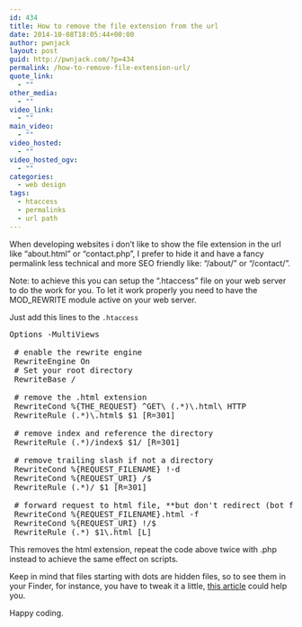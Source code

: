 ```yaml
---
id: 434
title: How to remove the file extension from the url
date: 2014-10-08T18:05:44+00:00
author: pwnjack
layout: post
guid: http://pwnjack.com/?p=434
permalink: /how-to-remove-file-extension-url/
quote_link:
  - ""
other_media:
  - ""
video_link:
  - ""
main_video:
  - ""
video_hosted:
  - ""
video_hosted_ogv:
  - ""
categories:
  - web design
tags:
  - htaccess
  - permalinks
  - url path
---
```

When developing websites i don&#8217;t like to show the file extension in the url like &#8220;about.html&#8221; or &#8220;contact.php&#8221;, I prefer to hide it and have a fancy permalink less technical and more SEO friendly like: &#8220;/about/&#8221; or &#8220;/contact/&#8221;.

Note: to achieve this you can setup the &#8220;.htaccess&#8221; file on your web server to do the work for you. To let it work properly you need to have the MOD_REWRITE module active on your web server.

Just add this lines to the `.htaccess`

<pre class="brush: plain; title: ; notranslate" title="">Options -MultiViews

 # enable the rewrite engine
 RewriteEngine On
 # Set your root directory
 RewriteBase /

 # remove the .html extension
 RewriteCond %{THE_REQUEST} ^GET\ (.*)\.html\ HTTP
 RewriteRule (.*)\.html$ $1 [R=301]

 # remove index and reference the directory
 RewriteRule (.*)/index$ $1/ [R=301]

 # remove trailing slash if not a directory
 RewriteCond %{REQUEST_FILENAME} !-d
 RewriteCond %{REQUEST_URI} /$
 RewriteRule (.*)/ $1 [R=301]

 # forward request to html file, **but don't redirect (bot friendly)**
 RewriteCond %{REQUEST_FILENAME}.html -f
 RewriteCond %{REQUEST_URI} !/$
 RewriteRule (.*) $1\.html [L]
</pre>

This removes the html extension, repeat the code above twice with .php instead to achieve the same effect on scripts.

Keep in mind that files starting with dots are hidden files, so to see them in your Finder, for instance, you have to tweak it a little, [this article](http://pwnjack.com/show-hidden-files-on-mac-osx/ "Show hidden files on Mac OSX") could help you.

Happy coding.